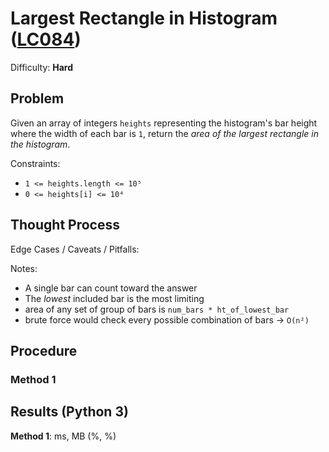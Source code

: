 # Largest Rectangle in Histogram ([LC084](https://leetcode.com/problems/largest-rectangle-in-histogram/))
Difficulty: **Hard**

## Problem

Given an array of integers `heights` representing the histogram's bar height where the width of each bar is `1`, return the *area of the largest rectangle in the histogram*.

Constraints:
- `1 <= heights.length <= 10⁵`
- `0 <= heights[i] <= 10⁴`

## Thought Process

Edge Cases / Caveats / Pitfalls:

Notes:
- A single bar can count toward the answer
- The *lowest* included bar is the most limiting
- area of any set of group of bars is `num_bars * ht_of_lowest_bar`
- brute force would check every possible combination of bars -> `O(n²)`

## Procedure

### Method 1

## Results (Python 3)

**Method 1**:   ms,  MB (%, %)
